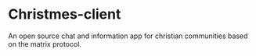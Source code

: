 # Christmes-client
An open source chat and information app for christian communities based on the matrix protocol.
